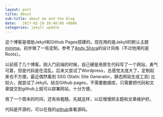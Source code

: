 ```yaml
---
layout: post
title: About
sub-title: about me and the blog
date:   2017-02-10 10:48:00 +0800
categories: jekyll update
---
```

这个博客是借助Jekyll和Github Pages搭建的。现在用的是Jekyll的默认主题[minima](https://github.com/jekyll/minima)，初步做了一些定制，参考了[Andy Shora](http://andyshora.com/)的设计风格（不过他用的是Roots）。

以前搭了几个博客。刚入门前端的时候，自己硬是用原生代码写了一个网站，勇气可嘉，但是代码是在混乱。后来又尝试了Wordpress，总感觉太庞大了，定制起来也不方便。最近偶然看到 SSG (Static Site Generator，静态网站生成工具) 比较火，就尝试了Jekyll。结合Github pages，不需要数据库，只需要把代码和文章提交到github上就可以部署网站，十分方便。

用了一个周末的时间，还有些粗糙，先就这样，以后慢慢把主题和文章维护好。

代码是开源的，可以在我的[github](https://github.com/Wangqinxiao/wangqinxiao.github.io)查看源码。